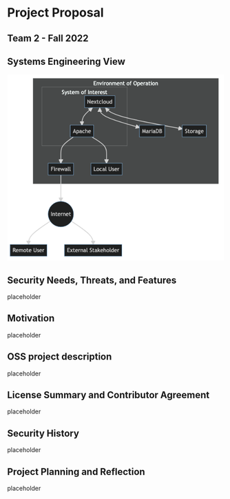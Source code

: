# Project Proposal
Team 2 - Fall 2022
---

Systems Engineering View
-

![System Engineering View](https://github.com/unosec/project/blob/main/images/sev.png "System Engineering View")


Security Needs, Threats, and Features
-
placeholder


 Motivation 
-
placeholder


OSS project description
-
placeholder


License Summary and Contributor Agreement
-
placeholder


Security History
-
placeholder


Project Planning and Reflection
-
placeholder







